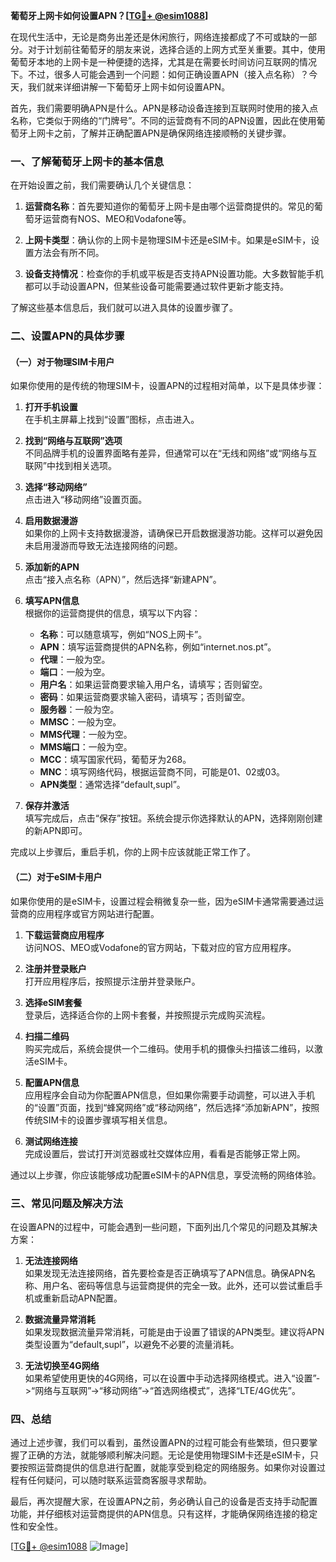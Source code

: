**葡萄牙上网卡如何设置APN？[[TG💪+ @esim1088](https://t.me/s/esim1088)]**

在现代生活中，无论是商务出差还是休闲旅行，网络连接都成了不可或缺的一部分。对于计划前往葡萄牙的朋友来说，选择合适的上网方式至关重要。其中，使用葡萄牙本地的上网卡是一种便捷的选择，尤其是在需要长时间访问互联网的情况下。不过，很多人可能会遇到一个问题：如何正确设置APN（接入点名称）？今天，我们就来详细讲解一下葡萄牙上网卡如何设置APN。

首先，我们需要明确APN是什么。APN是移动设备连接到互联网时使用的接入点名称，它类似于网络的“门牌号”。不同的运营商有不同的APN设置，因此在使用葡萄牙上网卡之前，了解并正确配置APN是确保网络连接顺畅的关键步骤。

### 一、了解葡萄牙上网卡的基本信息

在开始设置之前，我们需要确认几个关键信息：

1. **运营商名称**：首先要知道你的葡萄牙上网卡是由哪个运营商提供的。常见的葡萄牙运营商有NOS、MEO和Vodafone等。
   
2. **上网卡类型**：确认你的上网卡是物理SIM卡还是eSIM卡。如果是eSIM卡，设置方法会有所不同。

3. **设备支持情况**：检查你的手机或平板是否支持APN设置功能。大多数智能手机都可以手动设置APN，但某些设备可能需要通过软件更新才能支持。

了解这些基本信息后，我们就可以进入具体的设置步骤了。

### 二、设置APN的具体步骤

#### （一）对于物理SIM卡用户

如果你使用的是传统的物理SIM卡，设置APN的过程相对简单，以下是具体步骤：

1. **打开手机设置**  
   在手机主屏幕上找到“设置”图标，点击进入。

2. **找到“网络与互联网”选项**  
   不同品牌手机的设置界面略有差异，但通常可以在“无线和网络”或“网络与互联网”中找到相关选项。

3. **选择“移动网络”**  
   点击进入“移动网络”设置页面。

4. **启用数据漫游**  
   如果你的上网卡支持数据漫游，请确保已开启数据漫游功能。这样可以避免因未启用漫游而导致无法连接网络的问题。

5. **添加新的APN**  
   点击“接入点名称（APN）”，然后选择“新建APN”。

6. **填写APN信息**  
   根据你的运营商提供的信息，填写以下内容：
   - **名称**：可以随意填写，例如“NOS上网卡”。
   - **APN**：填写运营商提供的APN名称，例如“internet.nos.pt”。
   - **代理**：一般为空。
   - **端口**：一般为空。
   - **用户名**：如果运营商要求输入用户名，请填写；否则留空。
   - **密码**：如果运营商要求输入密码，请填写；否则留空。
   - **服务器**：一般为空。
   - **MMSC**：一般为空。
   - **MMS代理**：一般为空。
   - **MMS端口**：一般为空。
   - **MCC**：填写国家代码，葡萄牙为268。
   - **MNC**：填写网络代码，根据运营商不同，可能是01、02或03。
   - **APN类型**：通常选择“default,supl”。

7. **保存并激活**  
   填写完成后，点击“保存”按钮。系统会提示你选择默认的APN，选择刚刚创建的新APN即可。

完成以上步骤后，重启手机，你的上网卡应该就能正常工作了。

#### （二）对于eSIM卡用户

如果你使用的是eSIM卡，设置过程会稍微复杂一些，因为eSIM卡通常需要通过运营商的应用程序或官方网站进行配置。

1. **下载运营商应用程序**  
   访问NOS、MEO或Vodafone的官方网站，下载对应的官方应用程序。

2. **注册并登录账户**  
   打开应用程序后，按照提示注册并登录账户。

3. **选择eSIM套餐**  
   登录后，选择适合你的上网卡套餐，并按照提示完成购买流程。

4. **扫描二维码**  
   购买完成后，系统会提供一个二维码。使用手机的摄像头扫描该二维码，以激活eSIM卡。

5. **配置APN信息**  
   应用程序会自动为你配置APN信息，但如果你需要手动调整，可以进入手机的“设置”页面，找到“蜂窝网络”或“移动网络”，然后选择“添加新APN”，按照传统SIM卡的设置步骤填写相关信息。

6. **测试网络连接**  
   完成设置后，尝试打开浏览器或社交媒体应用，看看是否能够正常上网。

通过以上步骤，你应该能够成功配置eSIM卡的APN信息，享受流畅的网络体验。

### 三、常见问题及解决方法

在设置APN的过程中，可能会遇到一些问题，下面列出几个常见的问题及其解决方案：

1. **无法连接网络**  
   如果发现无法连接网络，首先要检查是否正确填写了APN信息。确保APN名称、用户名、密码等信息与运营商提供的完全一致。此外，还可以尝试重启手机或重新启动APN配置。

2. **数据流量异常消耗**  
   如果发现数据流量异常消耗，可能是由于设置了错误的APN类型。建议将APN类型设置为“default,supl”，以避免不必要的流量消耗。

3. **无法切换至4G网络**  
   如果希望使用更快的4G网络，可以在设置中手动选择网络模式。进入“设置”->“网络与互联网”->“移动网络”->“首选网络模式”，选择“LTE/4G优先”。

### 四、总结

通过上述步骤，我们可以看到，虽然设置APN的过程可能会有些繁琐，但只要掌握了正确的方法，就能够顺利解决问题。无论是使用物理SIM卡还是eSIM卡，只要按照运营商提供的信息进行配置，就能享受到稳定的网络服务。如果你对设置过程有任何疑问，可以随时联系运营商客服寻求帮助。

最后，再次提醒大家，在设置APN之前，务必确认自己的设备是否支持手动配置功能，并仔细核对运营商提供的APN信息。只有这样，才能确保网络连接的稳定性和安全性。

[[TG💪+ @esim1088](https://t.me/s/esim1088) ![Image](https://i.postimg.cc/4NQfJmqS/Snipaste-2025-05-13-00-14-12.png)]